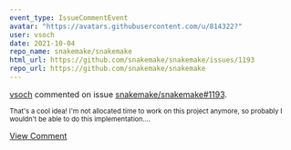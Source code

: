 ```yaml
---
event_type: IssueCommentEvent
avatar: "https://avatars.githubusercontent.com/u/814322?"
user: vsoch
date: 2021-10-04
repo_name: snakemake/snakemake
html_url: https://github.com/snakemake/snakemake/issues/1193
repo_url: https://github.com/snakemake/snakemake
---
```


<a href='https://github.com/vsoch' target='_blank'>vsoch</a> commented on issue <a href='https://github.com/snakemake/snakemake/issues/1193' target='_blank'>snakemake/snakemake#1193</a>.

<small>That's a cool idea! I'm not allocated time to work on this project anymore, so probably I wouldn't be able to do this implementation....</small>

<a href='https://github.com/snakemake/snakemake/issues/1193' target='_blank'>View Comment</a>
